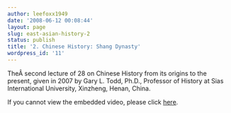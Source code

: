 ```yaml
---
author: leefoxx1949
date: '2008-06-12 00:08:44'
layout: page
slug: east-asian-history-2
status: publish
title: '2. Chinese History: Shang Dynasty'
wordpress_id: '11'
---
```


TheÂ second lecture of 28 on Chinese History from its origins to the present,
given in 2007 by Gary L. Todd, Ph.D., Professor of History at Sias
International University, Xinzheng, Henan, China.

  
If you cannot view the embedded video, please click
[here](http://video.google.com/videoplay?docid=-4909469036523883729&hl=en).

